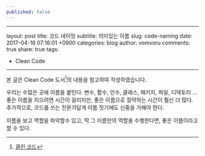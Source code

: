 ```yaml
---
published: false
---
```

---
layout: post
title: 코드 네이밍
subtitle: 의미있는 이름
slug: code-naming
date: 2017-04-16 07:16:01 +0900
categories: blog
author: vomvoru
comments: true
share: true
tags:
- Clean Code
---

본 글은 Clean Code 도서[^1]의 내용을 참고하여 작성하였습니다.

우리는 수많은 곳에 이름을 붙인다. 변수, 함수, 인수, 클래스, 패키지, 파일, 디덱토리 ...
좋은 이름을 지으려면 시간이 걸리지만, 좋은 이름으로 절약하는 시간이 훨신 더 많다.
추가적으로, 코드를 쓰는 전문가답게 이름 짓기에도 신중을 가해야 한다.

이름을 보고 역할을 파악할수 있고, 딱 그 이름만의 역할을 수행한다면, 좋은 이름이라고 할 수 있다.



[^1]: [클린 코드](http://www.insightbook.co.kr/%EB%8F%84%EC%84%9C-%EB%AA%A9%EB%A1%9D/ppp-%EC%8B%9C%EB%A6%AC%EC%A6%88/%ED%81%B4%EB%A6%B0%EC%BD%94%EB%93%9C)

